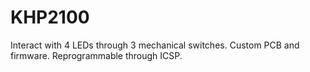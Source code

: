 # KHP2100
Interact with 4 LEDs through 3 mechanical switches. Custom PCB and firmware. Reprogrammable through ICSP.
